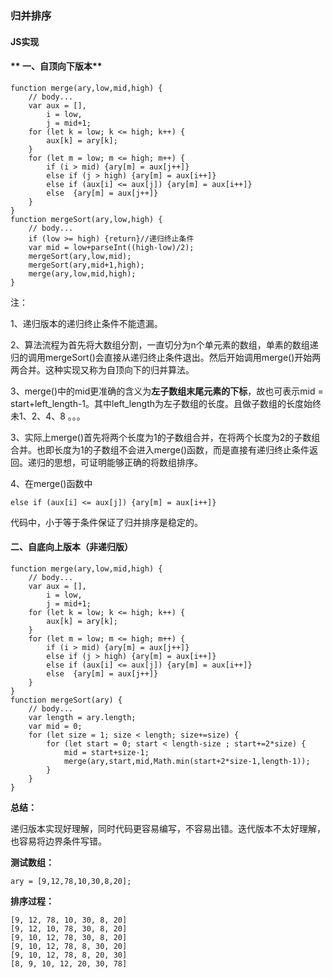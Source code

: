### **归并排序**
#### **JS实现**
#### ** 一、自顶向下版本**

	function merge(ary,low,mid,high) {
		// body...
		var aux = [],
			i = low,
			j = mid+1;
		for (let k = low; k <= high; k++) {
			aux[k] = ary[k];
		}
		for (let m = low; m <= high; m++) {
			if (i > mid) {ary[m] = aux[j++]}
			else if (j > high) {ary[m] = aux[i++]}
			else if (aux[i] <= aux[j]) {ary[m] = aux[i++]}
			else  {ary[m] = aux[j++]}
		}
	}
	function mergeSort(ary,low,high) {
		// body...
		if (low >= high) {return}//递归终止条件
		var mid = low+parseInt((high-low)/2);
		mergeSort(ary,low,mid);
		mergeSort(ary,mid+1,high);
		merge(ary,low,mid,high);
	}

注：

1、递归版本的递归终止条件不能遗漏。

2、算法流程为首先将大数组分割，一直切分为n个单元素的数组，单素的数组递归的调用mergeSort()会直接从递归终止条件退出。然后开始调用merge()开始两两合并。这种实现又称为自顶向下的归并算法。

3、merge()中的mid更准确的含义为**左子数组末尾元素的下标**，故也可表示mid = start+left_length-1。其中left_length为左子数组的长度。且做子数组的长度始终未1、2、4、8
。。。

3、实际上merge()首先将两个长度为1的子数组合并，在将两个长度为2的子数组合并。也即长度为1的子数组不会进入merge()函数，而是直接有递归终止条件返回。递归的思想，可证明能够正确的将数组排序。

4、在merge()函数中

    else if (aux[i] <= aux[j]) {ary[m] = aux[i++]}
代码中，小于等于条件保证了归并排序是稳定的。

#### **二、自底向上版本（非递归版）**

	function merge(ary,low,mid,high) {
		// body...
		var aux = [],
			i = low,
			j = mid+1;
		for (let k = low; k <= high; k++) {
			aux[k] = ary[k];
		}
		for (let m = low; m <= high; m++) {
			if (i > mid) {ary[m] = aux[j++]}
			else if (j > high) {ary[m] = aux[i++]}
			else if (aux[i] <= aux[j]) {ary[m] = aux[i++]}
			else  {ary[m] = aux[j++]}
		}
	}
	function mergeSort(ary) {
		// body...
		var length = ary.length;
		var mid = 0;
		for (let size = 1; size < length; size+=size) {
			for (let start = 0; start < length-size ; start+=2*size) {
				mid = start+size-1;
				merge(ary,start,mid,Math.min(start+2*size-1,length-1));
			}
		}
	}

**总结：**

递归版本实现好理解，同时代码更容易编写，不容易出错。迭代版本不太好理解，也容易将边界条件写错。

**测试数组：**

	ary = [9,12,78,10,30,8,20];
**排序过程：**

	[9, 12, 78, 10, 30, 8, 20]
	[9, 12, 10, 78, 30, 8, 20]
	[9, 10, 12, 78, 30, 8, 20]
	[9, 10, 12, 78, 8, 30, 20]
	[9, 10, 12, 78, 8, 20, 30]
	[8, 9, 10, 12, 20, 30, 78]
